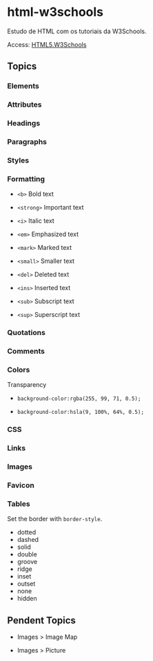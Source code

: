 # html-w3schools

Estudo de HTML com os tutoriais da W3Schools.

 Access: <a href="https://udanielnogueira.github.io/HTML5.W3Schools/index.html">HTML5.W3Schools</a>

 ## Topics 

 ### Elements

 ### Attributes

 ### Headings

 ### Paragraphs

 ### Styles

 ### Formatting

 - ``<b>`` Bold text

 - ``<strong>`` Important text

 - ``<i>`` Italic text

 - ``<em>`` Emphasized text

 - ``<mark>`` Marked text

 - ``<small>`` Smaller text

 - ``<del>`` Deleted text

 - ``<ins>`` Inserted text

 - ``<sub>`` Subscript text

 - ``<sup>`` Superscript text

 ### Quotations 

 ### Comments

 ### Colors

 Transparency

 - ``background-color:rgba(255, 99, 71, 0.5);`` 

 - ``background-color:hsla(9, 100%, 64%, 0.5);`` 

 ### CSS 

 ### Links 

 ### Images

 ### Favicon

 ### Tables

 Set the border with ``border-style``. 

 - dotted     
 - dashed     
 - solid     
 - double     
 - groove     
 - ridge     
 - inset     
 - outset     
 - none     
 - hidden

 ## Pendent Topics 

 - Images > Image Map

 - Images > Picture
